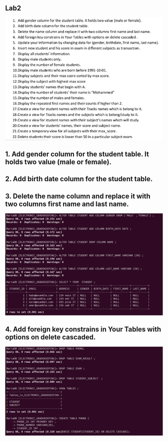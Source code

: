 ## Lab2  
![img](https://github.com/heba-eldeabes/Mysql/blob/main/img/Screenshot%20from%202025-10-17%2021-06-27.png) 
 ## 1. Add gender column for the student table. It holds two value (male or female).

 ## 2. Add birth date column for the student table.

## 3. Delete the name column and replace it with two columns first name and last name.
 ![img](https://github.com/heba-eldeabes/Mysql/blob/main/img/Screenshot%20from%202025-10-16%2022-52-47.png) 
 ## 4. Add foreign key constrains in Your Tables with options on delete cascaded. 
 ![img2](https://github.com/heba-eldeabes/Mysql/blob/main/img/Screenshot%20from%202025-10-16%2023-06-41.png)